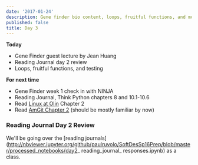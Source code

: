 ```yaml
---
date: '2017-01-24'
description: Gene finder bio content, loops, fruitful functions, and more unit testing
published: false
title: Day 3
---
```


**Today**

* Gene Finder guest lecture by Jean Huang
* Reading Journal day 2 review
* Loops, fruitful functions, and testing

**For next time**

* Gene Finder week 1 check in with NINJA
* Reading Journal, Think Python chapters 8 and 10.1-10.6
* Read [Linux at Olin](https://docs.google.com/viewer?a=v&pid=sites&srcid=ZGVmYXVsdGRvbWFpbnxzZDE1c3ByaW5nfGd4OmMyNzcyOTBjYThlMTM1Mg) Chapter 2
* Read [AmGit Chapter 2](https://github.com/AllenDowney/amgit/blob/master/en/02-git-basics/01-chapter2.markdown) (should be mostly familiar by now)

### Reading Journal Day 2 Review

We'll be going over the [reading
journals](http://nbviewer.jupyter.org/github/paulruvolo/SoftDesSp16Prep/blob/master/processed_notebooks/day2_ reading_journal_ responses.ipynb)
as a class.

